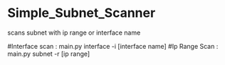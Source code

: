 # Simple_Subnet_Scanner
scans subnet with ip range or interface name

#Interface scan : 
 main.py interface -i [interface name]
#Ip Range Scan : 
main.py subnet -r [ip range]
